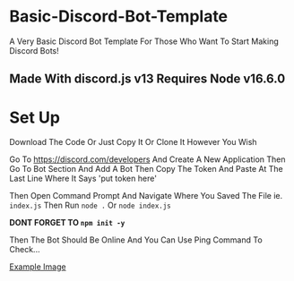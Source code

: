 # Basic-Discord-Bot-Template
A Very Basic Discord Bot Template For Those Who Want To Start Making Discord Bots!

## Made With discord.js v13 Requires Node v16.6.0

# Set Up

Download The Code Or Just Copy It Or Clone It However You Wish

Go To https://discord.com/developers And Create A New Application Then Go To Bot Section And Add A Bot Then Copy The Token And Paste At The Last Line Where It Says 'put token here'

Then Open Command Prompt And Navigate Where You Saved The File ie. `index.js` Then Run `node .` Or `node index.js`

**DONT FORGET TO `npm init -y`**

Then The Bot Should Be Online And You Can Use Ping Command To Check...

[Example Image](https://cdn.discordapp.com/attachments/779005181760765985/875028964391923742/unknown.png)
